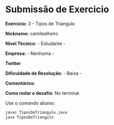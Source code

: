 # Submissão de Exercicio

**Exercicio:** 3 - Tipos de Triangulo

**Nickname:** camilealheiro

**Nível Técnico:** - Estudante -

**Empresa:** - Nenhuma -

**Twitter**

**Dificuldade de Resolução:** - Baixa -

**Comentários:** 

**Como rodar o desafio**: No terminal

Use o comando abaixo: 
```bash
javac TiposDeTriangulo.java
java TiposDeTriangulo
```